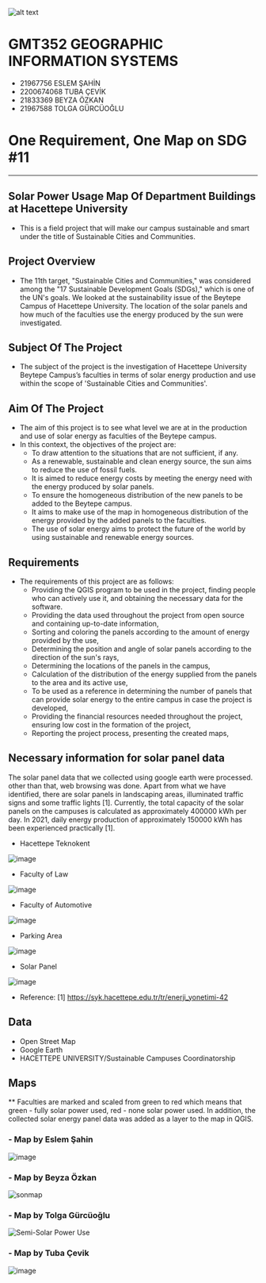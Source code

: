 ![alt text](https://www.freelogovectors.net/wp-content/uploads/2020/07/hacettepe-universitesi-logo-768x178.png)

# GMT352 GEOGRAPHIC INFORMATION SYSTEMS
* 21967756 ESLEM ŞAHİN 
* 2200674068 TUBA ÇEVİK 
* 21833369 BEYZA ÖZKAN 
* 21967588 TOLGA GÜRCÜOĞLU


# One Requirement, One Map on SDG #11

---

## Solar Power Usage Map Of Department Buildings at Hacettepe University


- This is a field project that will make our campus sustainable and smart under the title of Sustainable Cities and Communities.

## Project Overview

* The 11th target, "Sustainable Cities and Communities," was considered among the "17 Sustainable Development Goals (SDGs)," which is one of the UN's goals. We looked at the sustainability issue of the Beytepe Campus of Hacettepe University. The location of the solar panels and how much of the faculties use the energy produced by the sun were investigated.

## Subject Of The Project

* The subject of the project is the investigation of Hacettepe University Beytepe Campus’s faculties in terms of solar energy production and use within the scope of 'Sustainable Cities and Communities'.

## Aim Of The Project

* The aim of this project is to see what level we are at in the production and use of solar energy as faculties of the Beytepe campus. 
 * In this context, the objectives of the project are:
    * To draw attention to the situations that are not sufficient, if any.
    * As a renewable, sustainable and clean energy source, the sun aims to reduce the use of fossil fuels.
    * It is aimed to reduce energy costs by meeting the energy need with the energy produced by solar panels.
    * To ensure the homogeneous distribution of the new panels to be added to the Beytepe campus.
    * It aims to make use of the map in homogeneous distribution of the energy provided by the added panels to the faculties.
    * The use of solar energy aims to protect the future of the world by using sustainable and renewable energy sources.

## Requirements
* The requirements of this project are as follows:
    * Providing the QGIS program to be used in the project, finding people who can actively use it, and obtaining the necessary data for the software.
    * Providing the data used throughout the project from open source and containing up-to-date information,
    * Sorting and coloring the panels according to the amount of energy provided by the use,
    * Determining the position and angle of solar panels according to the direction of the sun's rays,
    * Determining the locations of the panels in the campus,
    * Calculation of the distribution of the energy supplied from the panels to the area and its active use,
    * To be used as a reference in determining the number of panels that can provide solar energy to the entire campus in case the project is developed,
    * Providing the financial resources needed throughout the project, ensuring low cost in the formation of the project,
    * Reporting the project process, presenting the created maps,


## Necessary information for solar panel data

The solar panel data that we collected using google earth were processed. other than that, web browsing was done. Apart from what we have identified, there are solar panels in landscaping areas, illuminated traffic signs and some traffic lights [1]. Currently, the total capacity of the solar panels on the campuses is calculated as approximately 400000 kWh per day. In 2021, daily energy production of approximately 150000 kWh has been experienced practically [1].

* Hacettepe Teknokent 

![image](https://user-images.githubusercontent.com/120361919/228573404-bd1d4cfa-415c-4cca-8971-39779f2bc570.png)

* Faculty of Law 

![image](https://user-images.githubusercontent.com/120361919/228573839-70ec5e6e-5cbf-4644-abfc-cb9885030732.png)

* Faculty of Automotive

![image](https://user-images.githubusercontent.com/120361919/228575020-7a0e5eab-adb9-49f0-8e81-61d330a9b750.png)

* Parking Area

![image](https://user-images.githubusercontent.com/120361919/228575776-c1069318-dc14-4153-aadb-72fb99a9f206.png)

* Solar Panel 

![image](https://user-images.githubusercontent.com/120361919/228576740-d3dc97ec-c7f7-4ec5-b050-e80a654b91c5.png)

* Reference:
[1] https://syk.hacettepe.edu.tr/tr/enerji_yonetimi-42

## Data 
* Open Street Map
* Google Earth
* HACETTEPE UNIVERSITY/Sustainable Campuses Coordinatorship

## Maps
 ** Faculties are marked and scaled from green to red which means that green - fully solar power used, red - none solar power used. In addition, the collected solar energy panel data was added as a layer to the map in QGIS. 

### - Map by Eslem Şahin 

![image](https://user-images.githubusercontent.com/120361919/228625937-097377f4-a60f-49d8-a364-d949b306c245.png)


### - Map by Beyza Özkan

![sonmap](https://user-images.githubusercontent.com/81756642/228624670-7a8d97b1-93ef-4827-b188-3d0fab5596b4.jpg)


### - Map by Tolga Gürcüoğlu

 ![Semi-Solar Power Use](https://user-images.githubusercontent.com/121560074/228627713-e38b1e66-bf24-4ce1-9298-ca5947d1e8a1.png)

### - Map by Tuba Çevik

![image](https://user-images.githubusercontent.com/128680001/228599548-32a91ccb-ac9a-455e-b7a9-64c261d3d781.png)

